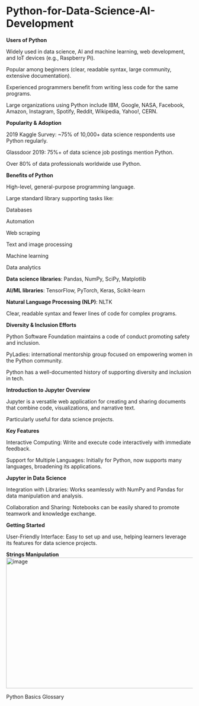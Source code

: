 # Python-for-Data-Science-AI-Development



**Users of Python**

Widely used in data science, AI and machine learning, web development, and IoT devices (e.g., Raspberry Pi).

Popular among beginners (clear, readable syntax, large community, extensive documentation).

Experienced programmers benefit from writing less code for the same programs.

Large organizations using Python include IBM, Google, NASA, Facebook, Amazon, Instagram, Spotify, Reddit, Wikipedia, Yahoo!, CERN.

**Popularity & Adoption**

2019 Kaggle Survey: ~75% of 10,000+ data science respondents use Python regularly.

Glassdoor 2019: 75%+ of data science job postings mention Python.

Over 80% of data professionals worldwide use Python.

**Benefits of Python**

High-level, general-purpose programming language.

Large standard library supporting tasks like:

Databases

Automation

Web scraping

Text and image processing

Machine learning

Data analytics

**Data science libraries**: Pandas, NumPy, SciPy, Matplotlib

**AI/ML libraries**: TensorFlow, PyTorch, Keras, Scikit-learn

**Natural Language Processing (NLP)**: NLTK

Clear, readable syntax and fewer lines of code for complex programs.

**Diversity & Inclusion Efforts**

Python Software Foundation maintains a code of conduct promoting safety and inclusion.

PyLadies: international mentorship group focused on empowering women in the Python community.

Python has a well-documented history of supporting diversity and inclusion in tech.

**Introduction to Jupyter**
**Overview**

Jupyter is a versatile web application for creating and sharing documents that combine code, visualizations, and narrative text.

Particularly useful for data science projects.

**Key Features**

Interactive Computing: Write and execute code interactively with immediate feedback.

Support for Multiple Languages: Initially for Python, now supports many languages, broadening its applications.

**Jupyter in Data Science**

Integration with Libraries: Works seamlessly with NumPy and Pandas for data manipulation and analysis.

Collaboration and Sharing: Notebooks can be easily shared to promote teamwork and knowledge exchange.

**Getting Started**

User-Friendly Interface: Easy to set up and use, helping learners leverage its features for data science projects.



**Strings Manipulation**
<img width="1169" height="352" alt="image" src="https://github.com/user-attachments/assets/c20cec42-29bb-4c28-a196-929b6d7a040f" />

Python Basics Glossary









